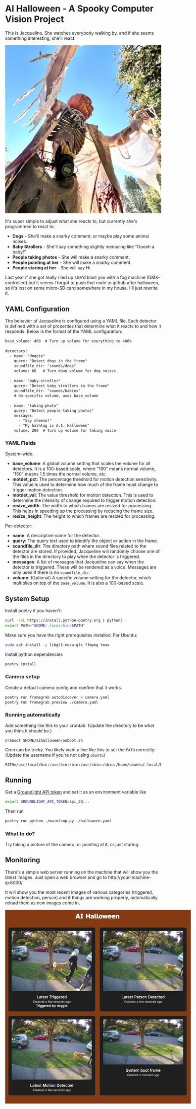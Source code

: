 # AI Halloween - A Spooky Computer Vision Project

This is Jacqueline.  She watches everybody walking by, and if she seems something interesting, she'll react.

![Jacqueline](media/jacqueline.jpeg)

It's super simple to adjust what she reacts to, but currently she's programmed to react to:

- **Dogs** - She'll make a snarky comment, or maybe play some animal noises.
- **Baby Strollers** - She'll say something slightly menacing like "Ooooh a baby!"
- **People taking photos** - She will make a snarky comment.
- **People pointing at her** - She will make a snarky comment.
- **People staring at her** - She will say Hi.

Last year if she got really riled up she'd blast you with a fog machine (DMX-controlled) but it seems I forgot to push that code to github after halloween, so it's lost on some micro-SD card somewhere in my house.  I'll just rewrite it.

## YAML Configuration

The behavior of Jacqueline is configured using a YAML file. Each detector is defined with a set of properties that determine what it reacts to and how it responds. Below is the format of the YAML configuration:

```
base_volume: 400  # Turn up volume for everything to 400%

detectors:
  - name: "doggie"
    query: "Detect dogs in the frame"
    soundfile_dir: "sounds/dogs"
    volume: 60   # Turn down volume for dog noises.

  - name: "baby-stroller"
    query: "Detect baby strollers in the frame"
    soundfile_dir: "sounds/babies"
    # No specific volume, uses base_volume

  - name: "taking-photo"
    query: "Detect people taking photos"
    messages:
      - "Say cheese!"
      - "My hashtag is A.I. Halloween"
    volume: 200  # Turn up volume for taking voice
```

### YAML Fields

System-wide:
- **base_volume**: A global volume setting that scales the volume for all detectors. It is a 100-based scale, where "100" means normal volume, "150" means 1.5 times the normal volume, etc.
- **motdet_pct**: The percentage threshold for motion detection sensitivity. This value is used to determine how much of the frame must change to trigger motion detection.
- **motdet_val**: The value threshold for motion detection. This is used to determine the intensity of change required to trigger motion detection.
- **resize_width**: The width to which frames are resized for processing. This helps in speeding up the processing by reducing the frame size.
- **resize_height**: The height to which frames are resized for processing.


Per-detector:
- **name**: A descriptive name for the detector.
- **query**: The query text used to identify the object or action in the frame.
- **soundfile_dir**: The directory path where sound files related to the detector are stored. If provided, Jacqueline will randomly choose one of the files in the directory to play when the detector is triggered.
- **messages**: A list of messages that Jacqueline can say when the detector is triggered. These will be rendered as a voice. Messages are only used if there is no `soundfile_dir`.
- **volume**: (Optional) A specific volume setting for the detector, which multiplies on top of the `base_volume`. It is also a 100-based scale.

## System Setup

Install poetry if you haven't:

```bash
curl -sSL https://install.python-poetry.org | python3 -
export PATH="$HOME/.local/bin:$PATH"
```

Make sure you have the right prerequisites installed.  For Ubuntu:

```bash
sudo apt install -y libgl1-mesa-glx ffmpeg tmux
```

Install python dependencies

```bash
poetry install
```

### Camera setup

Create a default camera config and confirm that it works.

```
poetry run framegrab autodiscover > camera.yaml
poetry run framegrab preview ./camera.yaml
```

### Running automatically

Add something like this to your crontab:
(Update the directory to be what you think it should be.)

```
@reboot $HOME/aihalloween/onboot.sh
```

Cron can be tricky.  You likely want a line like this to set the `PATH` correctly: 
(Update the username if you're not using `ubuntu`) 

```
PATH=/usr/local/bin:/usr/bin:/bin:/usr/sbin:/sbin:/home/ubuntu/.local/bin/
```

## Running

Get a [Groundlight API token](https://code.groundlight.ai/python-sdk/docs/getting-started/api-tokens)
and set it as an environment variable like

```bash
export GROUNDLIGHT_API_TOKEN=api_2Q...
```

Then run

```bash
poetry run python ./mainloop.py ./halloween.yaml
```

### What to do?

Try taking a picture of the camera, or pointing at it, or just staring.

## Monitoring

There's a simple web server running on the machine that will show you the latest images.  Just open a web browser and go to http://your-machine-ip:8000/

It will show you the most recent images of various categories (triggered, motion detection, person) and if things are working properly, automatically reload them as new images come in.

<img src="media/web-monitor.jpg" alt="Web Monitoring Interface" style="max-width: 600px;">


